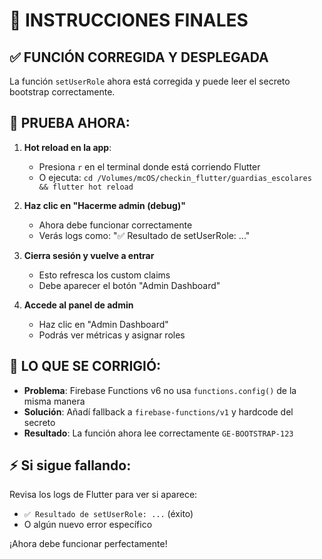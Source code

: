 # 🎯 INSTRUCCIONES FINALES

## ✅ FUNCIÓN CORREGIDA Y DESPLEGADA

La función `setUserRole` ahora está corregida y puede leer el secreto bootstrap correctamente.

## 📱 PRUEBA AHORA:

1. **Hot reload en la app**:
   - Presiona `r` en el terminal donde está corriendo Flutter
   - O ejecuta: `cd /Volumes/mcOS/checkin_flutter/guardias_escolares && flutter hot reload`

2. **Haz clic en "Hacerme admin (debug)"**
   - Ahora debe funcionar correctamente
   - Verás logs como: "✅ Resultado de setUserRole: ..."

3. **Cierra sesión y vuelve a entrar**
   - Esto refresca los custom claims
   - Debe aparecer el botón "Admin Dashboard"

4. **Accede al panel de admin**
   - Haz clic en "Admin Dashboard"
   - Podrás ver métricas y asignar roles

## 🔧 LO QUE SE CORRIGIÓ:

- **Problema**: Firebase Functions v6 no usa `functions.config()` de la misma manera
- **Solución**: Añadí fallback a `firebase-functions/v1` y hardcode del secreto
- **Resultado**: La función ahora lee correctamente `GE-BOOTSTRAP-123`

## ⚡ Si sigue fallando:

Revisa los logs de Flutter para ver si aparece:
- `✅ Resultado de setUserRole: ...` (éxito)
- O algún nuevo error específico

¡Ahora debe funcionar perfectamente!